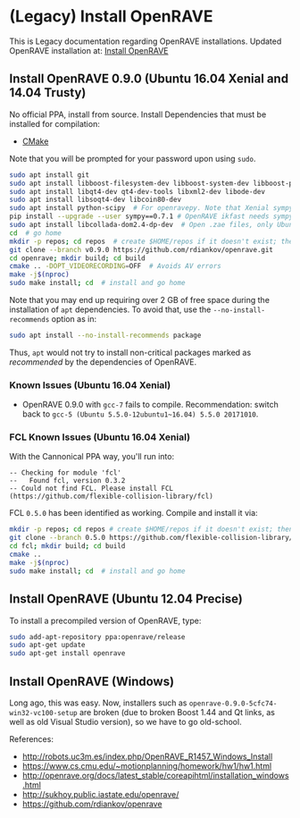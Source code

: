 # (Legacy) Install OpenRAVE

This is Legacy documentation regarding OpenRAVE installations. Updated OpenRAVE installation at: [Install OpenRAVE](../install-openrave.md)

## Install OpenRAVE 0.9.0 (Ubuntu 16.04 Xenial and 14.04 Trusty)

No official PPA, install from source. Install Dependencies that must be installed for compilation:

- [CMake](../install-cmake.md)

Note that you will be prompted for your password upon using `sudo`.

```bash
sudo apt install git
sudo apt install libboost-filesystem-dev libboost-system-dev libboost-python-dev libboost-thread-dev libboost-iostreams-dev libboost-date-time-dev
sudo apt install libqt4-dev qt4-dev-tools libxml2-dev libode-dev
sudo apt install libsoqt4-dev libcoin80-dev
sudo apt install python-scipy  # For openravepy. Note that Xenial sympy is 0.7.6, see next line
pip install --upgrade --user sympy==0.7.1 # OpenRAVE ikfast needs sympy 0.7.1, https://github.com/rdiankov/openrave/pull/407
sudo apt install libcollada-dom2.4-dp-dev  # Open .zae files, only Ubuntu 16.04
cd  # go home
mkdir -p repos; cd repos  # create $HOME/repos if it doesn't exist; then, enter it
git clone --branch v0.9.0 https://github.com/rdiankov/openrave.git
cd openrave; mkdir build; cd build
cmake .. -DOPT_VIDEORECORDING=OFF  # Avoids AV errors
make -j$(nproc)
sudo make install; cd  # install and go home
```

Note that you may end up requiring over 2 GB of free space during the installation of `apt` dependencies. To avoid that, use the `--no-install-recommends` option as in:

```bash
sudo apt install --no-install-recommends package
```

Thus, `apt` would not try to install non-critical packages marked as *recommended* by the dependencies of OpenRAVE.

### Known Issues (Ubuntu 16.04 Xenial)

- OpenRAVE 0.9.0 with `gcc-7` fails to compile. Recommendation: switch back to `gcc-5 (Ubuntu 5.5.0-12ubuntu1~16.04) 5.5.0 20171010`.

### FCL Known Issues (Ubuntu 16.04 Xenial)

With the Cannonical PPA way, you'll run into:

```
-- Checking for module 'fcl'
--   Found fcl, version 0.3.2
-- Could not find FCL. Please install FCL (https://github.com/flexible-collision-library/fcl)
```

FCL `0.5.0` has been identified as working. Compile and install it via:

```bash
mkdir -p repos; cd repos # create $HOME/repos if it doesn't exist; then, enter it
git clone --branch 0.5.0 https://github.com/flexible-collision-library/fcl
cd fcl; mkdir build; cd build
cmake ..
make -j$(nproc)
sudo make install; cd  # install and go home
```

## Install OpenRAVE (Ubuntu 12.04 Precise)

To install a precompiled version of OpenRAVE, type:

```bash
sudo add-apt-repository ppa:openrave/release
sudo apt-get update
sudo apt-get install openrave
```

## Install OpenRAVE (Windows)

Long ago, this was easy. Now, installers such as `openrave-0.9.0-5cfc74-win32-vc100-setup` are broken (due to broken Boost 1.44 and Qt links, as well as old Visual Studio version), so we have to go old-school.

References:

- <http://robots.uc3m.es/index.php/OpenRAVE_R1457_Windows_Install>
- <https://www.cs.cmu.edu/~motionplanning/homework/hw1/hw1.html>
- <http://openrave.org/docs/latest_stable/coreapihtml/installation_windows.html>
- <http://sukhoy.public.iastate.edu/openrave/>
- <https://github.com/rdiankov/openrave>
